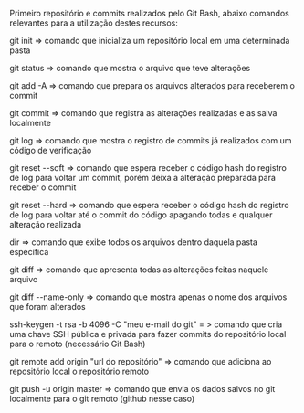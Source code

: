 Primeiro repositório e commits realizados pelo Git Bash, abaixo comandos relevantes para a utilização destes recursos:

git init => comando que inicializa um repositório local em uma determinada pasta

git status => comando que mostra o arquivo que teve alterações 

git add -A => comando que prepara os arquivos alterados para receberem o commit

git commit => comando que registra as alterações realizadas e as salva localmente

git log => comando que mostra o registro de commits já realizados com um código de verificação

git reset --soft => comando que espera receber o código hash do registro de log para voltar um commit, porém deixa a alteração preparada para receber o commit

git reset --hard => comando que espera receber o código hash do registro de log para voltar até o commit do código apagando todas e qualquer alteração realizada

dir => comando que exibe todos os arquivos dentro daquela pasta específica

git diff => comando que apresenta todas as alterações feitas naquele arquivo

git diff --name-only => comando que mostra apenas o nome dos arquivos que foram alterados

ssh-keygen -t rsa -b 4096 -C "meu e-mail do git" = > comando que cria uma chave SSH pública e privada para fazer commits do repositório local para o remoto (necessário Git Bash)

git remote add origin "url do repositório" => comando que adiciona ao repositório local o repositório remoto

git push -u origin master => comando que envia os dados salvos no git localmente para o git remoto (github nesse caso)